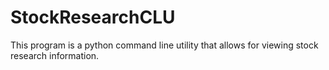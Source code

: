 # StockResearchCLU

This program is a python command line utility that allows for viewing stock research information.
